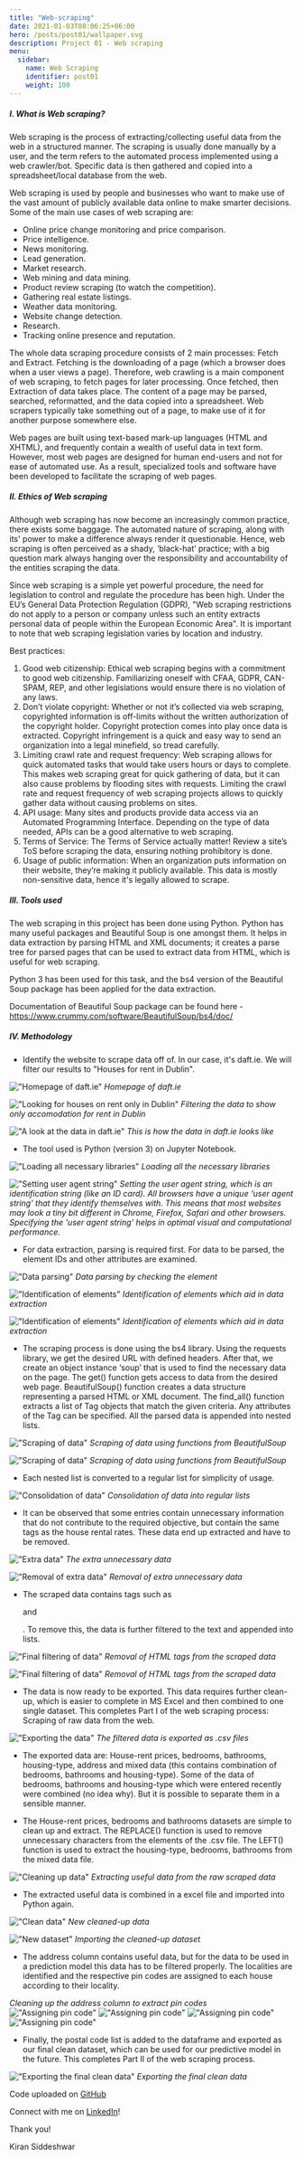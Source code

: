```yaml
---
title: "Web-scraping"
date: 2021-01-03T08:06:25+06:00
hero: /posts/post01/wallpaper.svg
description: Project 01 - Web scraping
menu:
  sidebar:
    name: Web Scraping
    identifier: post01
    weight: 100
---
```


##### I. What is Web scraping?
Web scraping is the process of extracting/collecting useful data from the web in a structured manner. The scraping is usually done manually by a user, and the term refers to the automated process implemented using a web crawler/bot. Specific data is then gathered and copied into a spreadsheet/local database from the web.

Web scraping is used by people and businesses who want to make use of the vast amount of publicly available data online to make smarter decisions. Some of the main use cases of web scraping are:

- Online price change monitoring and price comparison.
- Price intelligence.
- News monitoring.
- Lead generation.
- Market research.
- Web mining and data mining.
- Product review scraping (to watch the competition).
- Gathering real estate listings.
- Weather data monitoring.
- Website change detection.
- Research.
- Tracking online presence and reputation.

The whole data scraping procedure consists of 2 main processes: Fetch and Extract. Fetching is the downloading of a page (which a browser does when a user views a page). Therefore, web crawling is a main component of web scraping, to fetch pages for later processing. Once fetched, then Extraction of data takes place. The content of a page may be parsed, searched, reformatted, and the data copied into a spreadsheet. Web scrapers typically take something out of a page, to make use of it for another purpose somewhere else.

Web pages are built using text-based mark-up languages (HTML and XHTML), and frequently contain a wealth of useful data in text form. However, most web pages are designed for human end-users and not for ease of automated use. As a result, specialized tools and software have been developed to facilitate the scraping of web pages.


##### II. Ethics of Web scraping
Although web scraping has now become an increasingly common practice, there exists some baggage. The automated nature of scraping, along with its' power to make a difference always render it questionable. Hence, web scraping is often perceived as a shady, ‘black-hat’ practice; with a big question mark always hanging over the responsibility and accountability of the entities scraping the data.

Since web scraping is a simple yet powerful procedure, the need for legislation to control and regulate the procedure has been high. Under the EU’s General Data Protection Regulation (GDPR), "Web scraping restrictions do not apply to a person or company unless such an entity extracts personal data of people within the European Economic Area". It is important to note that web scraping legislation varies by location and industry.

Best practices:
1. Good web citizenship: Ethical web scraping begins with a commitment to good web citizenship. Familiarizing oneself with CFAA, GDPR, CAN-SPAM, REP, and other legislations would ensure there is no violation of any laws.
2. Don’t violate copyright: Whether or not it’s collected via web scraping, copyrighted information is off-limits without the written authorization of the copyright holder. Copyright protection comes into play once data is extracted. Copyright infringement is a quick and easy way to send an organization into a legal minefield, so tread carefully.
3. Limiting crawl rate and request frequency: Web scraping allows for quick automated tasks that would take users hours or days to complete. This makes web scraping great for quick gathering of data, but it can also cause problems by flooding sites with requests. Limiting the crawl rate and request frequency of web scraping projects allows to quickly gather data without causing problems on sites.
4. API usage: Many sites and products provide data access via an Automated Programming Interface. Depending on the type of data needed, APIs can be a good alternative to web scraping.
5. Terms of Service: The Terms of Service actually matter! Review a site’s ToS before scraping the data, ensuring nothing prohibitory is done.
6. Usage of public information: When an organization puts information on their website, they’re making it publicly available. This data is mostly non-sensitive data, hence it's legally allowed to scrape.


##### III. Tools used
The web scraping in this project has been done using Python. Python has many useful packages and Beautiful Soup is one amongst them. It helps in data extraction by parsing HTML and XML documents; it creates a parse tree for parsed pages that can be used to extract data from HTML, which is useful for web scraping.

Python 3 has been used for this task, and the bs4 version of the Beautiful Soup package has been applied for the data extraction.

Documentation of Beautiful Soup package can be found here - https://www.crummy.com/software/BeautifulSoup/bs4/doc/


##### IV. Methodology
- Identify the website to scrape data off of. In our case, it's daft.ie. We will filter our results to "Houses for rent in Dublin".

!["Homepage of daft.ie"](./images/img01.png)
*Homepage of daft.ie*

!["Looking for houses on rent only in Dublin"](./images/img02.png)
*Filtering the data to show only accomodation for rent in Dublin*

!["A look at the data in daft.ie"](./images/img03.png)
*This is how the data in daft.ie looks like*

- The tool used is Python (version 3) on Jupyter Notebook.

!["Loading all necessary libraries"](./images/img04.png)
*Loading all the necessary libraries*

!["Setting user agent string"](./images/img12.png)
*Setting the user agent string, which is an identification string (like an ID card). All browsers have a unique ‘user agent string’ that they identify themselves with. This means that most websites may look a tiny bit different in Chrome, Firefox, Safari and other browsers. Specifying the 'user agent string' helps in optimal visual and computational performance.*

- For data extraction, parsing is required first. For data to be parsed, the element IDs and other attributes are examined.

!["Data parsing"](./images/img05.png)
*Data parsing by checking the element*

!["Identification of elements"](./images/img06.png)
*Identification of elements which aid in data extraction*

!["Identification of elements"](./images/img10.png)
*Identification of elements which aid in data extraction*

- The scraping process is done using the bs4 library. Using the requests library, we get the desired URL with defined headers. After that, we create an object instance ‘soup’ that is used to find the necessary data on the page. The get() function gets access to data from the desired web page. BeautifulSoup() function creates a data structure representing a parsed HTML or XML document. The find_all() function extracts a list of Tag objects that match the given criteria. Any attributes of the Tag can be specified. All the parsed data is appended into nested lists.

!["Scraping of data"](./images/img07.PNG)
*Scraping of data using functions from BeautifulSoup*

!["Scraping of data"](./images/img08.PNG)
*Scraping of data using functions from BeautifulSoup*

- Each nested list is converted to a regular list for simplicity of usage.

!["Consolidation of data"](./images/img09.PNG)
*Consolidation of data into regular lists*

- It can be observed that some entries contain unnecessary information that do not contribute to the required objective, but contain the same tags as the house rental rates. These data end up extracted and have to be removed.

!["Extra data"](./images/img13.png)
*The extra unnecessary data*

!["Removal of extra data"](./images/img11.PNG)
*Removal of extra unnecessary data*

 - The scraped data contains tags such as <p> and <div>. To remove this, the data is further filtered to the text and appended into lists.

 !["Final filtering of data"](./images/img14.PNG)
 *Removal of HTML tags from the scraped data*

 !["Final filtering of data"](./images/img15.PNG)
 *Removal of HTML tags from the scraped data*

- The data is now ready to be exported. This data requires further clean-up, which is easier to complete in MS Excel and then combined to one single dataset. This completes Part I of the web scraping process: Scraping of raw data from the web.

!["Exporting the data"](./images/img16.PNG)
*The filtered data is exported as .csv files*

- The exported data are: House-rent prices, bedrooms, bathrooms, housing-type, address and mixed data (this contains combination of bedrooms, bathrooms and housing-type). Some of the data of bedrooms, bathrooms and housing-type which were entered recently were combined (no idea why). But it is possible to separate them in a sensible manner.

- The House-rent prices, bedrooms and bathrooms datasets are simple to clean up and extract. The REPLACE() function is used to remove unnecessary characters from the elements of the .csv file. The LEFT() function is used to extract the housing-type, bedrooms, bathrooms from the mixed data file.

!["Cleaning up data"](./images/img21.png)
*Extracting useful data from the raw scraped data*

- The extracted useful data is combined in a excel file and imported into Python again.

!["Clean data"](./images/img22.PNG)
*New cleaned-up data*

!["New dataset"](./images/img23.PNG)
*Importing the cleaned-up dataset*

- The address column contains useful data, but for the data to be used in a prediction model this data has to be filtered properly. The localities are identified and the respective pin codes are assigned to each house according to their locality.

*Cleaning up the address column to extract pin codes*
!["Assigning pin code"](./images/img24.PNG)
!["Assigning pin code"](./images/img25.PNG)
!["Assigning pin code"](./images/img26.PNG)
!["Assigning pin code"](./images/img27.PNG)

- Finally, the postal code list is added to the dataframe and exported as our final clean dataset, which can be used for our predictive model in the future. This completes Part II of the web scraping process.

!["Exporting the final clean data"](./images/img28.PNG)
*Exporting the final clean data*

Code uploaded on [GitHub]()

Connect with me on [LinkedIn](https://www.linkedin.com/in/kiran-siddeshwar)!

Thank you!

Kiran Siddeshwar
